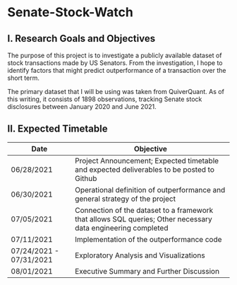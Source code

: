 # Senate-Stock-Watch

## I. Research Goals and Objectives
The purpose of this project is to investigate a publicly available dataset of stock transactions made by US Senators. From the investigation, I hope to identify factors that might predict outperformance of a transaction over the short term.

The primary dataset that I will be using was taken from QuiverQuant. As of this writing, it consists of 1898 observations, tracking Senate stock disclosures between January 2020 and June 2021.



## II. Expected Timetable

| Date                    | Objective                                                                                                    |
|-------------------------|--------------------------------------------------------------------------------------------------------------|
| 06/28/2021              | Project Announcement; Expected timetable and expected deliverables to be posted to Github                    |
| 06/30/2021              | Operational definition of outperformance and general strategy of the project                                 |
| 07/05/2021              | Connection of the dataset to a framework that allows SQL queries; Other necessary data engineering completed |
| 07/11/2021              | Implementation of the outperformance code                                                                    |
| 07/24/2021 - 07/31/2021 | Exploratory Analysis and Visualizations                                                                      |
| 08/01/2021              | Executive Summary and Further Discussion                                                                     |
